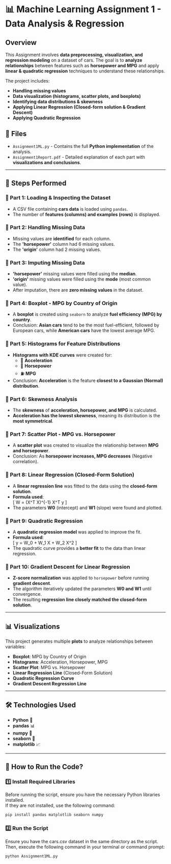 # 📊 Machine Learning Assignment 1 - Data Analysis & Regression

##  Overview
This Assignment involves **data preprocessing, visualization, and regression modeling** on a dataset of cars. The goal is to **analyze relationships** between features such as **horsepower and MPG** and apply **linear & quadratic regression** techniques to understand these relationships.  

The project includes:
- **Handling missing values**
- **Data visualization (histograms, scatter plots, and boxplots)**
- **Identifying data distributions & skewness**
- **Applying Linear Regression (Closed-form solution & Gradient Descent)**
- **Applying Quadratic Regression**

## 📂 Files
- `Assignment1ML.py` - Contains the full **Python implementation** of the analysis.
- `Assignment1Report.pdf` - Detailed explanation of each part with **visualizations and conclusions**.

---

## 🚀 Steps Performed

### 📌 Part 1: Loading & Inspecting the Dataset
- A CSV file containing **cars data** is loaded using `pandas`.
- The number of **features (columns) and examples (rows)** is displayed.

### 📌 Part 2: Handling Missing Data
- Missing values are **identified** for each column.
- The **'horsepower'** column had 6 missing values.
- The **'origin'** column had 2 missing values.

### 📌 Part 3: Imputing Missing Data
- **'horsepower'** missing values were filled using the **median**.
- **'origin'** missing values were filled using the **mode** (most common value).
- After imputation, there are **zero missing values** in the dataset.

### 📌 Part 4: Boxplot - MPG by Country of Origin
- A **boxplot** is created using `seaborn` to analyze **fuel efficiency (MPG) by country**.
- Conclusion: **Asian cars** tend to be the most fuel-efficient, followed by European cars, while **American cars** have the lowest average MPG.

### 📌 Part 5: Histograms for Feature Distributions
- **Histograms with KDE curves** were created for:
  - 🚗 **Acceleration**
  - 🚙 **Horsepower**
  - ⛽ **MPG**
- Conclusion: **Acceleration** is the feature **closest to a Gaussian (Normal) distribution**.

### 📌 Part 6: Skewness Analysis
- The **skewness** of **acceleration, horsepower, and MPG** is calculated.
- **Acceleration has the lowest skewness**, meaning its distribution is the **most symmetrical**.

### 📌 Part 7: Scatter Plot - MPG vs. Horsepower
- A **scatter plot** was created to visualize the relationship between **MPG and horsepower**.
- Conclusion: As **horsepower increases, MPG decreases** (Negative correlation).

### 📌 Part 8: Linear Regression (Closed-Form Solution)
- A **linear regression line** was fitted to the data using the **closed-form solution**.
- **Formula used**:  
  \[
  W = (X^T X)^{-1} X^T y
  \]
- The parameters **W0** (intercept) and **W1** (slope) were found and plotted.

### 📌 Part 9: Quadratic Regression
- A **quadratic regression model** was applied to improve the fit.
- **Formula used**:  
  \[
  y = W_0 + W_1 X + W_2 X^2
  \]
- The quadratic curve provides a **better fit** to the data than linear regression.

### 📌 Part 10: Gradient Descent for Linear Regression
- **Z-score normalization** was applied to `horsepower` before running **gradient descent**.
- The algorithm iteratively updated the parameters **W0 and W1** until convergence.
- The resulting **regression line closely matched the closed-form solution**.

---

## 📊 Visualizations
This project generates multiple **plots** to analyze relationships between variables:
- **Boxplot**: MPG by Country of Origin
- **Histograms**: Acceleration, Horsepower, MPG
- **Scatter Plot**: MPG vs. Horsepower
- **Linear Regression Line** (Closed-Form Solution)
- **Quadratic Regression Curve**
- **Gradient Descent Regression Line**

---

## 🛠 Technologies Used
- **Python** 🐍
- **pandas** 📊
- **numpy** 🔢
- **seaborn** 🎨
- **matplotlib** 📈

---

## 📎 How to Run the Code?

### 1️⃣ Install Required Libraries
Before running the script, ensure you have the necessary Python libraries installed.  
If they are not installed, use the following command:

```sh
pip install pandas matplotlib seaborn numpy
```
### 2️⃣ Run the Script
Ensure you have the cars.csv dataset in the same directory as the script. Then, execute the following command in your terminal or command prompt:
```sh
python Assignment1ML.py
```

